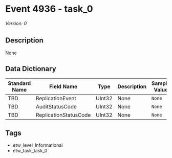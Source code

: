 # Event 4936 - task_0
###### Version: 0

## Description
None

## Data Dictionary
|Standard Name|Field Name|Type|Description|Sample Value|
|---|---|---|---|---|
|TBD|ReplicationEvent|UInt32|None|`None`|
|TBD|AuditStatusCode|UInt32|None|`None`|
|TBD|ReplicationStatusCode|UInt32|None|`None`|

## Tags
* etw_level_Informational
* etw_task_task_0